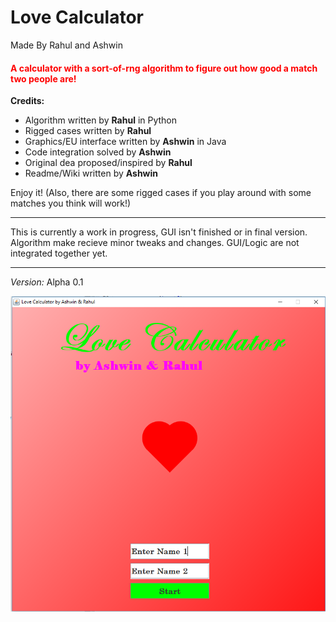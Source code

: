 # Love Calculator
Made By Rahul and Ashwin

<h4 style = "color:red"> A calculator with a sort-of-rng algorithm to figure out how good a match two people are! </h1>

<strong> Credits: </strong>
<ul> 
 <li> Algorithm written by <strong>Rahul</strong> in Python </li>
 
 <li> Rigged cases written by <strong>Rahul</strong> </li>

 <li> Graphics/EU interface written by <strong>Ashwin</strong> in Java </li>
 
 <li> Code integration solved by <strong>Ashwin</strong></li>

 <li> Original dea proposed/inspired by <strong>Rahul</strong> </li>
 
 <li> Readme/Wiki written by <strong>Ashwin</strong></li>
</ul>

Enjoy it!
(Also, there are some rigged cases if you play around with some matches you think will work!)
<hr>

This is currently a work in progress, GUI isn't finished or in final version. Algorithm make recieve minor tweaks and changes. GUI/Logic are not integrated together yet. 
<hr>

<em> Version: </em> Alpha 0.1


<img src="https://github.com/rahulaggarwal965/Love_Calculator_rigged/blob/master/Love%20Calculator%20Graphics/Example.PNG" />

